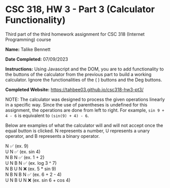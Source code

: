 # CSC 318, HW 3 - Part 3 (Calculator Functionality)
Third part of the third homework assignment for CSC 318 (Internet Programming) course

**Name:** Talike Bennett

**Date Completed:** 07/09/2023

**Instructions:** 
Using Javascript and the DOM, you are to add functionality to the buttons of the calculator from the previous part to build a working calculator. Ignore the functionalities of the ( ) buttons and the Deg buttons. 

**Completed Website:** https://tahbee03.github.io/csc318-hw3-pt3/

NOTE: The calculator was designed to process the given operations linearly in a specific way. Since the use of parentheses is undefined for this assignment, the operations are done from left to right. For example, `sin 9 + 4 - 6` is equivalent to `(sin(9) + 4) - 6`.

Below are examples of what the calculator will and will not accept once the equal button is clicked. N represents a number, U represents a unary operator, and B represents a binary operator.

N :white_check_mark: (ex. 9)  
U N :white_check_mark: (ex. sin 4)  
N B N :white_check_mark: (ex. 1 + 2)  
U N B N :white_check_mark: (ex. log 3 ^ 7)  
N B U N :x: (ex. 5 * sin 9)  
N B N B N :white_check_mark: (ex. 6 + 2 - 4)  
U N B U N :x: (ex. sin 6 + cos 4)